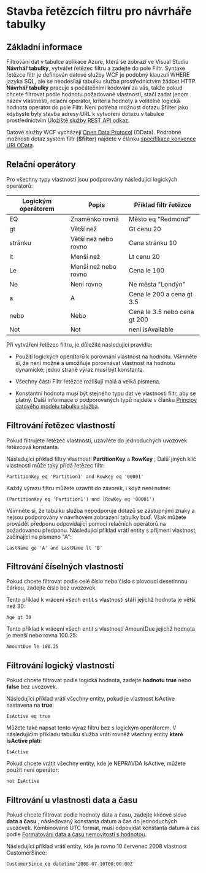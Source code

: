 <properties
   pageTitle="Stavba řetězcích filtru pro návrháře tabulky | Microsoft Azure"
   description="Vytváření filtrů řetězce Návrháři tabulky"
   services="visual-studio-online"
   documentationCenter="na"
   authors="TomArcher"
   manager="douge"
   editor="" />
<tags
   ms.service="storage"
   ms.devlang="multiple"
   ms.topic="article"
   ms.tgt_pltfrm="na"
   ms.workload="na"
   ms.date="08/15/2016"
   ms.author="tarcher" />

# <a name="constructing-filter-strings-for-the-table-designer"></a>Stavba řetězcích filtru pro návrháře tabulky

## <a name="overview"></a>Základní informace

Filtrování dat v tabulce aplikace Azure, která se zobrazí ve Visual Studiu **Návrhář tabulky**, vytvářet řetězec filtru a zadejte do pole Filtr. Syntaxe řetězce filtr je definován datové služby WCF je podobný klauzuli WHERE jazyka SQL, ale se neodesílají tabulku služba prostřednictvím žádost HTTP. **Návrhář tabulky** pracuje s počátečními kódování za vás, takže pokud chcete filtrovat podle hodnotu požadované vlastnosti, stačí zadat jenom název vlastnosti, relační operátor, kritéria hodnoty a volitelně logická hodnota operátor do pole Filtr. Není potřeba možnost dotazu $filter jako kdybyste byly stavba adresy URL k vytvoření dotazu v tabulce prostřednictvím [Úložiště služby REST API odkaz](http://go.microsoft.com/fwlink/p/?LinkId=400447).

Datové služby WCF vycházejí [Open Data Protocol](http://go.microsoft.com/fwlink/p/?LinkId=214805) (OData). Podrobné možnosti dotaz systém filtr (**$filter**) najdete v článku [specifikace konvence URI OData](http://go.microsoft.com/fwlink/p/?LinkId=214806).

## <a name="comparison-operators"></a>Relační operátory

Pro všechny typy vlastností jsou podporovány následující logických operátorů:

|Logickým operátorem|Popis|Příklad filtr řetězce|
|---|---|---|
|EQ|Znaménko rovná|Město eq "Redmond"|
|gt|Větší než|Gt cenu 20|
|stránku|Větší než nebo rovno|Cena stránku 10|
|lt|Menší než|Lt cenu 20|
|Le|Menší než nebo rovno|Cena le 100|
|Ne|Není rovno|Ne města "Londýn"|
|a|A|Cena le 200 a cena gt 3.5|
|nebo|Nebo|Cena le 3.5 nebo cena gt 200|
|Not|Not|není isAvailable|

Při vytváření řetězec filtru, je důležité následující pravidla:

- Použití logických operátorů k porovnání vlastnost na hodnotu. Všimněte si, že není možné a umožňuje porovnávat vlastnost na hodnotu dynamické; jedno straně výraz musí být konstanta.

- Všechny části Filtr řetězce rozlišují malá a velká písmena.

- Konstantní hodnota musí být stejného typu dat ve vlastnosti filtr, aby se platný. Další informace o podporovaných typů najdete v článku [Principy datového modelu tabulku služba](http://go.microsoft.com/fwlink/p/?LinkId=400448).

## <a name="filtering-on-string-properties"></a>Filtrování řetězec vlastností

Pokud filtrujete řetězec vlastností, uzavřete do jednoduchých uvozovek řetězcová konstanta.

Následující příklad filtry vlastností **PartitionKey** a **RowKey** ; Další jiných klíč vlastnosti může taky přidá řetězec filtr:

    PartitionKey eq 'Partition1' and RowKey eq '00001'

Každý výrazu filtru můžete uzavřít do závorek, i když není nutné:

    (PartitionKey eq 'Partition1') and (RowKey eq '00001')

Všimněte si, že tabulku služba nepodporuje dotazů se zástupnými znaky a nejsou podporovány v návrhovém zobrazení tabulky buď. Však můžete provádět předponu odpovídající pomocí relačních operátorů na požadovanou předponu. Následující příklad vrátí entity s příjmení vlastnost, začínající na písmeno "A":

    LastName ge 'A' and LastName lt 'B'

## <a name="filtering-on-numeric-properties"></a>Filtrování číselných vlastností

Pokud chcete filtrovat podle celé číslo nebo číslo s plovoucí desetinnou čárkou, zadejte číslo bez uvozovek.

Tento příklad k vrácení všech entit s vlastností stáří jejichž hodnota je větší než 30:

    Age gt 30

Tento příklad k vrácení všech entit s vlastností AmountDue jejichž hodnota je menší nebo rovna 100.25:

    AmountDue le 100.25

## <a name="filtering-on-boolean-properties"></a>Filtrování logický vlastností

Pokud chcete filtrovat podle logická hodnota, zadejte **hodnotu true** nebo **false** bez uvozovek.

Následující příklad vrátí všechny entity, pokud je vlastnost IsActive nastavena na **true**:

    IsActive eq true

Můžete také napsat tento výraz filtru bez s logickým operátorem. V následujícím příkladu tabulku služba vrátí rovněž všechny entity **které IsActive platí**:

    IsActive

Pokud chcete vrátit všechny entity, kde je NEPRAVDA IsActive, můžete použít není operátor:

    not IsActive

## <a name="filtering-on-datetime-properties"></a>Filtrování u vlastnosti data a času

Pokud chcete filtrovat podle hodnoty data a času, zadejte klíčové slovo **data a času** , následovaný konstanta datum a čas do jednoduchých uvozovek. Kombinované UTC formát, musí odpovídat konstanta datum a čas podle [Formátování data a času nemovitostí s hodnotou](http://go.microsoft.com/fwlink/p/?LinkId=400449).

Následující příklad vrátí entity, kde je rovno 10 červenec 2008 vlastnost CustomerSince:

    CustomerSince eq datetime'2008-07-10T00:00:00Z'
